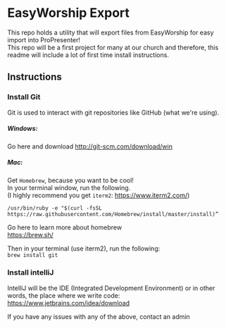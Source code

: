 # EasyWorship Export

This repo holds a utility that will export files from EasyWorship for easy import into ProPresenter!  
This repo will be a first project for many at our church and therefore, this readme will include a lot of first time install instructions.

## Instructions

### Install Git
Git is used to interact with git repositories like GitHub (what we're using).

##### Windows:
Go here and download 
http://git-scm.com/download/win 

##### Mac:
Get `Homebrew`, because you want to be cool!  
In your terminal window, run the following.  
(I highly recommend you get `iterm2`: https://www.iterm2.com/)

`/usr/bin/ruby -e "$(curl -fsSL https://raw.githubusercontent.com/Homebrew/install/master/install)”`


Go here to learn more about homebrew  
https://brew.sh/

Then in your terminal (use iterm2), run the following:  
`brew install git`


### Install intelliJ
IntelliJ will be the IDE (Integrated Development Environment) or in other words, the place where we write code:  
https://www.jetbrains.com/idea/download
  
    
    
If you have any issues with any of the above, contact an admin